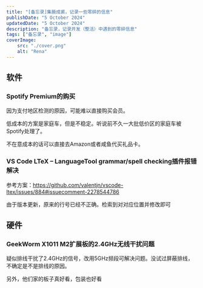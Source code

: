 ```yaml
---
title: "[备忘录]集腋成裘，记录一些零碎的信息"
publishDate: "5 October 2024"
updatedDate: "5 October 2024"
description: "备忘录，记录开发（整活）中遇到的零碎信息"
tags: ["备忘录", "image"]
coverImage: 
    src: "./cover.png"
    alt: "Rena"
---
```


## 软件

### Spotify Premium的购买

因为支付地区检测的原因，可能难以直接购买会员。

低成本的方案是家庭车，但是不稳定。听说前不久一大批低价区的家庭车被Spotify处理了。

不在意成本的话可以直接去Amazon或者咸鱼代买礼品卡。

### VS Code LTeX – LanguageTool grammar/spell checking插件报错解决

参考方案：https://github.com/valentjn/vscode-ltex/issues/884#issuecomment-2278544786

由于版本更新，原来的行号已经不正确。检索到对对应位置并修改即可

## 硬件

### GeekWorm X1011 M2扩展板的2.4GHz无线干扰问题

疑似排线干扰了2.4GHz的信号，改用5GHz频段可解决问题。没试过屏蔽排线，不确定是不是排线的原因。

另外，他们家的板子真好看，包装也好看
